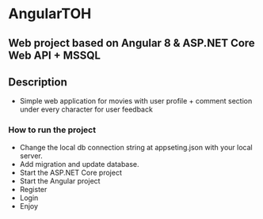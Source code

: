 # AngularTOH
## Web project based on Angular 8 & ASP.NET Core Web API + MSSQL

## Description 
  - Simple web application for movies with user profile + comment section under every character for user feedback

### How to run the project
  - Change the local db connection string at appseting.json with your local server.
  - Add migration and update database.
  - Start the ASP.NET Core project
  - Start the Angular project
  - Register
  - Login
  - Enjoy
